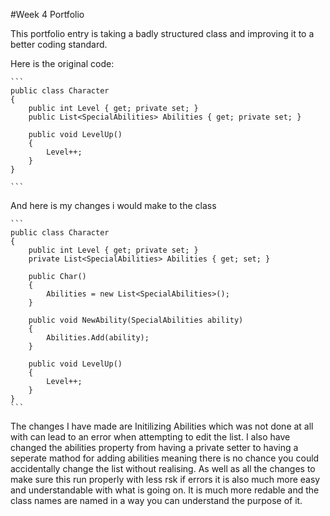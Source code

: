 #Week 4 Portfolio

This portfolio entry is taking a badly structured class and improving it to a better coding standard. 

Here is the original code:

````
```
public class Character 
{
    public int Level { get; private set; }
    public List<SpecialAbilities> Abilities { get; private set; }

    public void LevelUp() 
    {
        Level++;
    }
}

```
````

And here is my changes i would make to the class

````
```
public class Character 
{
    public int Level { get; private set; }
    private List<SpecialAbilities> Abilities { get; set; }

    public Char()
    {
        Abilities = new List<SpecialAbilities>();
    }

    public void NewAbility(SpecialAbilities ability)
    {
        Abilities.Add(ability);
    }

    public void LevelUp() 
    {
        Level++;
    }
}
```
````


The changes I have made are Initilizing Abilities which was not done at all with can lead to an error when attempting to edit the list. I also have changed the abilities property from having a private setter to having a seperate mathod for adding abilities meaning there is no chance you could accidentally change the list without realising. As well as all the changes to make sure this run properly with less rsk if errors it is also much more easy and understandable with what is going on. It is much more redable and the class names are named in a way you can understand the purpose of it. 

